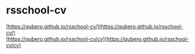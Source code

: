 # rsschool-cv

[https://qubero.github.io/rsschool-cv/](https://qubero.github.io/rsschool-cv/)  
[https://qubero.github.io/rsschool-cv/cv](https://qubero.github.io/rsschool-cv/cv)
